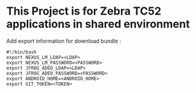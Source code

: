 # This Project is for Zebra TC52 applications in shared environment

Add export information for download bundle :
````
#!/bin/bash
export NEXUS_LM_LDAP=<LDAP>
export NEXUS_LM_PASSWORD=<PASSWORD>
export JFROG_ADEO_LDAP=<LDAP>
export JFROG_ADEO_PASSWORD=<PASSWORD>
export ANDROID_HOME=<ANDROID_HOME>
export GIT_TOKEN=<TOKEN>
````


